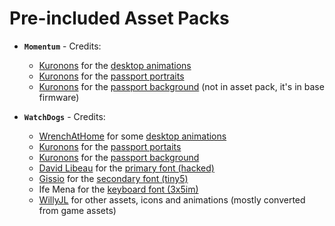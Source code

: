 # Pre-included Asset Packs

- **`Momentum`** - Credits:
  - [Kuronons](https://github.com/Kuronons) for the [desktop animations](https://github.com/Kuronons/FZ_graphics/tree/main/Animations/Custom_Firmwares)
  - [Kuronons](https://github.com/Kuronons) for the [passport portraits](https://github.com/Kuronons/FZ_graphics/tree/main/Passport%20profile%20pictures)
  - [Kuronons](https://github.com/Kuronons) for the [passport background](https://github.com/Kuronons/FZ_graphics/tree/main/Passport%20background) (not in asset pack, it's in base firmware)

- **`WatchDogs`** - Credits:
  - [WrenchAtHome](https://github.com/wrenchathome) for some [desktop animations](https://github.com/wrenchathome/flip0anims)
  - [Kuronons](https://github.com/Kuronons) for the [passport portaits](https://github.com/Kuronons/FZ_graphics/tree/main/Passport%20profile%20pictures)
  - [Kuronons](https://github.com/Kuronons) for the [passport background](https://github.com/Kuronons/FZ_graphics/tree/main/Passport%20background)
  - [David Libeau](https://davidlibeau.fr/) for the [primary font (hacked)](http://bit.ly/WatchDogsFont)
  - [Gissio](https://github.com/Gissio) for the [secondary font (tiny5)](https://github.com/Gissio/font_tiny5)
  - Ife Mena for the [keyboard font (3x5im)](https://www.pentacom.jp/pentacom/bitfontmaker2/gallery/?id=7785)
  - [WillyJL](https://github.com/Willy-JL) for other assets, icons and animations (mostly converted from game assets)
